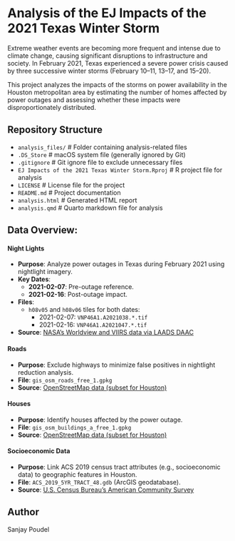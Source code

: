 # Analysis of the EJ Impacts of the 2021 Texas Winter Storm

Extreme weather events are becoming more frequent and intense due to climate change, causing significant disruptions to infrastructure and society. In February 2021, Texas experienced a severe power crisis caused by three successive winter storms (February 10–11, 13–17, and 15–20).

This project analyzes the impacts of the storms on power availability in the Houston metropolitan area by estimating the number of homes affected by power outages and assessing whether these impacts were disproportionately distributed.

## **Repository Structure**

- `analysis_files/`                # Folder containing analysis-related files
- `.DS_Store`                      # macOS system file (generally ignored by Git)
- `.gitignore`                     # Git ignore file to exclude unnecessary files
- `EJ Impacts of the 2021 Texas Winter Storm.Rproj`   # R project file for analysis
- `LICENSE`                        # License file for the project
- `README.md`                      # Project documentation
- `analysis.html`                  # Generated HTML report
- `analysis.qmd`                   # Quarto markdown file for analysis

  
## Data Overview:
#### **Night Lights**  
- **Purpose**: Analyze power outages in Texas during February 2021 using nightlight imagery.
- **Key Dates**:  
  - **2021-02-07**: Pre-outage reference.  
  - **2021-02-16**: Post-outage impact.  
- **Files**:  
  - `h08v05` and `h08v06` tiles for both dates:  
    - 2021-02-07: `VNP46A1.A2021038.*.tif`  
    - 2021-02-16: `VNP46A1.A2021047.*.tif`
- **Source**: [NASA’s Worldview and VIIRS data via LAADS DAAC](https://ladsweb.modaps.eosdis.nasa.gov/)  

#### **Roads** 
- **Purpose**: Exclude highways to minimize false positives in nightlight reduction analysis. 
- **File**: `gis_osm_roads_free_1.gpkg`  
- **Source**: [OpenStreetMap data (subset for Houston)](https://download.geofabrik.de/)

#### **Houses**  
- **Purpose**: Identify houses affected by the power outage.
- **File**: `gis_osm_buildings_a_free_1.gpkg`  
- **Source**: [OpenStreetMap data (subset for Houston)](https://download.geofabrik.de/)

#### **Socioeconomic Data** 
- **Purpose**: Link ACS 2019 census tract attributes (e.g., socioeconomic data) to geographic features in Houston.
- **File**: `ACS_2019_5YR_TRACT_48.gdb` (ArcGIS geodatabase).  
- **Source**: [U.S. Census Bureau’s American Community Survey](https://www.census.gov/programs-surveys/acs)

## Author
Sanjay Poudel


